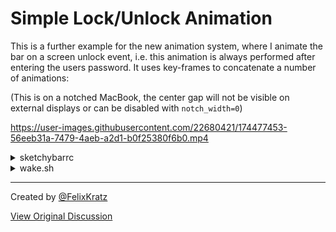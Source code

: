 # Simple Lock/Unlock Animation
This is a further example for the new animation system, where I animate the
bar on a screen unlock event, i.e. this animation is always performed after
entering the users password. It uses key-frames to concatenate a number of
animations:

(This is on a notched MacBook, the center gap will not be visible on external displays or can be disabled with `notch_width=0`)

https://user-images.githubusercontent.com/22680421/174477453-56eeb31a-7479-4aeb-a2d1-b0f25380f6b0.mp4

<details>
   <summary>sketchybarrc</summary>

```bash
sketchybar --add event lock   "com.apple.screenIsLocked"   \
           --add event unlock "com.apple.screenIsUnlocked" \
                                                           \
           --add item         animator left                \
           --set animator     drawing=off                  \
                              updates=on                   \
                              script="$PLUGIN_DIR/wake.sh" \
           --subscribe        animator lock unlock
```
</details> 

<details>
   <summary>wake.sh</summary>

```bash
#!/usr/bin/env sh

BAR_COLOR=0x15ffffff

lock() {
  sketchybar --bar y_offset=-32 \
                   margin=-200 \
                   notch_width=0 \
                   blur_radius=0 \
                   color=0x000000
}

unlock() {
  sketchybar --animate sin 25 \
             --bar y_offset=0 \
                   notch_width=200 \
                   margin=0 \
                   shadow=on \
                   corner_radius=20 \
                   corner_radius=20 \
                   corner_radius=20 \
                   corner_radius=0 \
                   color=0x000000 \
                   color=0x000000 \
                   color=$BAR_COLOR \
                   blur_radius=0 \
                   blur_radius=0 \
                   blur_radius=0 \
                   blur_radius=50
}

case "$SENDER" in
  "lock") lock
  ;;
  "unlock") unlock
  ;;
esac
```
</details> 

---

Created by [@FelixKratz](https://github.com/FelixKratz)

[View Original Discussion](https://github.com/FelixKratz/SketchyBar/discussions/12#discussioncomment-2979651)
